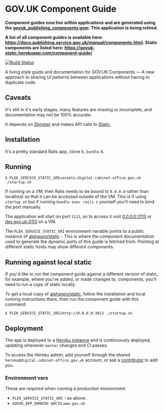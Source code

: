 # GOV.UK Component Guide

**Component guides now live within applications and are generated using the [govuk_publishing_components gem](https://github.com/alphagov/govuk_publishing_components). This application is being retired.**

**A list of all component guides is available here: https://docs.publishing.service.gov.uk/manual/components.html. Static components are listed here: https://govuk-static.herokuapp.com/component-guide/**

[![Build Status](https://travis-ci.org/alphagov/govuk-component-guide.svg)](https://travis-ci.org/alphagov/govuk-component-guide)

A living style guide and documentation for GOV.UK Components &mdash; A new approach to sharing UI patterns between applications without having to duplicate code.

## Caveats

It's still in it's early stages, many features are missing or incomplete, and documentation may not be 100% accurate.

It depends on [Slimmer](https://github.com/alphagov/slimmer) and makes API calls to [Static](https://github.com/alphagov/static).

## Installation

It's a pretty standard Rails app, clone it, `bundle` it.

## Running

```
$ PLEK_SERVICE_STATIC_URI=assets.digital.cabinet-office.gov.uk ./startup.sh
```

If running on a VM, then Rails needs to be bound to `0.0.0.0` rather than localhost so that it can be accessed outside of the VM. This is if using `startup.sh` but if running `bundle exec rails s` yourself you'll need to bind the port manually.

The application will start on port `3113`, so to access it visit [0.0.0.0:3113](http://0.0.0.0:3113/) or [dev.gov.uk:3113](http://dev.gov.uk:3113) on a VM.

The `PLEK_SERVICE_STATIC_URI` environment variable points to a public instance of [alphagov/static](https://github.com/alphagov/static) - This is where the component documentation used to generate the dynamic parts of this guide is fetched from. Pointing at
different static hosts may show different components.

## Running against local static

If you'd like to run the component guide against a different version of static, for example, where you've added, or made changes to, components, you'll need to run a copy of static locally.

To get a local copy of [alphagov/static](https://github.com/alphagov/static), follow the installation and local running instructions there, then run the component guide with this command:

```
$ PLEK_SERVICE_STATIC_URI=http://0.0.0.0:3013 ./startup.sh
```

## Deployment

The app is deployed to a [Heroku instance](https://dashboard.heroku.com/apps/govuk-component-guide/) and is continuously deployed, updating whenever `master` changes and CI passes.

To access the Heroku admin, add yourself through the shared `heroku@digital.cabinet-office.gov.uk` account, or ask a [contributor](https://github.com/alphagov/govuk-component-guide/graphs/contributors) to add you.

### Environment vars

These are required when running a production environment

- `PLEK_SERVICE_STATIC_URI` - as above.
- `GOVUK_APP_DOMAIN`- set to `www.gov.uk`
